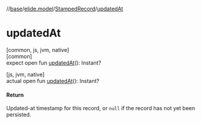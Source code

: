 //[base](../../../index.md)/[elide.model](../index.md)/[StampedRecord](index.md)/[updatedAt](updated-at.md)

# updatedAt

[common, js, jvm, native]\
[common]\
expect open fun [updatedAt](updated-at.md)(): Instant?

[js, jvm, native]\
actual open fun [updatedAt](updated-at.md)(): Instant?

#### Return

Updated-at timestamp for this record, or `null` if the record has not yet been persisted.
